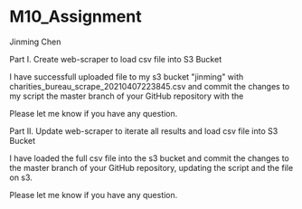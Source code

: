 # M10_Assignment

Jinming Chen

Part I. Create web-scraper to load csv file into S3 Bucket 

I have successfull uploaded file to my s3 bucket "jinming" with charities_bureau_scrape_20210407223845.csv and commit the changes to my script the master branch of your GitHub repository with the 

Please let me know if you have any question. 

Part II. Update web-scraper to iterate all results and load csv file into S3 Bucket

I have loaded the full csv file into the s3 bucket and commit the changes to the master branch of your GitHub repository, updating the script and the file on s3.  

Please let me know if you have any question. 


